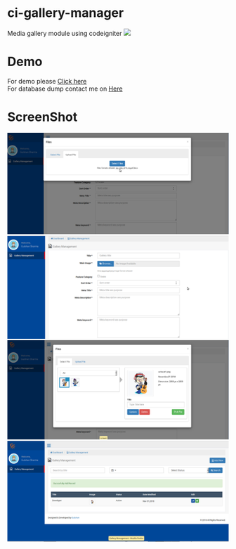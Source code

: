 # ci-gallery-manager
Media gallery module using codeigniter
<img src="https://raw.githubusercontent.com/Guley/media-manager/master/octocat.png" width="200">


# Demo
For demo please <a traget="_blank" href="http://decoder.atspace.eu/media/">Click here</a> <br />
For database dump contact me on <a traget="_blank" href="mailto:gul2787@gmail.com">Here</a>

# ScreenShot

<img src="https://github.com/Guley/ci-gallery-manager/blob/master/screen1.png">
<img src="https://github.com/Guley/ci-gallery-manager/blob/master/screen2.png">
<img src="https://github.com/Guley/ci-gallery-manager/blob/master/screen3.png">
<img src="https://github.com/Guley/ci-gallery-manager/blob/master/screen4.png">
